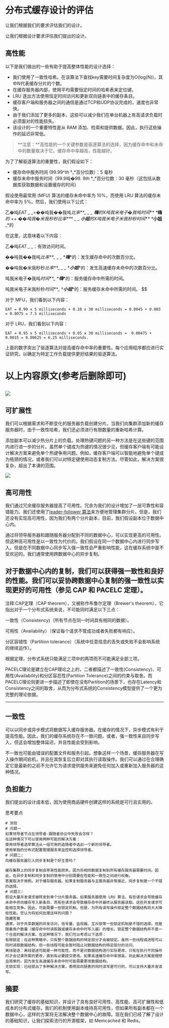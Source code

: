 # 分布式缓存设计的评估

让我们根据我们的要求评估我们的设计。

让我们根据设计要求评估我们提出的设计。

## 高性能

以下是我们做出的一些有助于提高整体性能的设计选择：

- 我们使用了一致性哈希。在该算法下查找key需要时间复杂度为O(log(N))，其中N代表缓存分片的个数。
- 在缓存服务器内部，使用平均需要恒定时间的哈希表来定位键。
- LRU 逐出方法使用恒定时间访问和更新双向链表中的缓存条目。
- 缓存客户端和服务器之间的通信是通过TCP和UDP协议完成的，速度也非常快。
- 由于我们添加了更多的副本，这些可以减少我们在单台机器上有高请求负载时必须面对的性能损失。
- 该设计的一个重要特性是从 RAM 添加、检索和提供数据。因此，执行这些操作的延迟非常低。

> **注意：**高性能的一个关键参数是驱逐算法的选择，因为缓存命中和未命中的数量取决于它。缓存命中率越高，性能越好。

为了了解驱逐算法的重要性，我们假设如下：


- 缓存命中服务时间 ($99.99\^th$ *_*百分位数）：5 毫秒
- 缓存未命中服务时间（99.9吨�99. 9*th* *_*百分位数：30 毫秒（这包括从数据库获取数据和设置缓存的时间）

假设使用最常用 (MFU) 算法的缓存未命中率为 10%，而使用 LRU 算法的缓存未命中率为 5%。然后，我们使用以下公式：

乙�吨*EAT* *_* *_*=��吨我��我吨*比率**_* *_* *_* *_**嗨**_*的X吨我米电子�我吨*时间**_* *_**嗨**_*的 ++ ��吨我�米我秒秒*比率**_* *_* *_* *_**小姐**_*的X吨我米电子米我秒秒*时间**_* *_**小姐**_*的

在这里，这意味着以下内容：

乙�吨*EAT* *_* *_*：有效访问时间。

��吨我��我吨*比率**_* *_* *_* *_**嗨**_*的：发生缓存命中的次数百分比。

��吨我�米我秒秒*比率**_* *_* *_* *_**小姐**_*的：发生高速缓存未命中的次数百分比。

吨我米电子�我吨*时间**_* *_**嗨**_*的：服务缓存命中所需的时间。

吨我米电子米我秒秒*时间**_* *_**小姐**_*的：服务缓存未命中所需的时间。
$$

对于 MFU，我们看到以下内容：

```plain
EAT = 0.90 x 5 milliseconds + 0.10 x 30 milliseconds = 0.0045 + 0.003 = 0.0075 = 7.5 milliseconds
```

对于 LRU，我们看到以下内容：

```plain
EAT = 0.95 x 5 milliseconds + 0.05 x 30 milliseconds =  0.00475 + 0.0015 = 0.00625 = 6.25 milliseconds.
```

上面的数字突出了驱逐算法对提高缓存命中率的重要性。每个应用程序都应进行实证研究，以确定为特定工作负载提供更好结果的驱逐算法。

# 以上内容原文(参考后删除即可)
## ![](https://gitee.com/gaoxiang15125/pictureBed/raw/master/img/20230217121819.png)

## 可扩展性

我们可以根据需求和不断变化的服务器负载创建分片。当我们向集群添加新的缓存服务器时，由于一致性哈希，我们还必须进行有限数量的重新哈希计算。

添加副本可以减少热分片上的负载。处理热键问题的另一种方法是在这些键的范围内进行进一步的分片。虽然单个键成为热键的情况很少见，但缓存客户端有可能设计解决方案来避免单个热键争用问题。例如，缓存客户端可以智能地避免单个键成为瓶颈的情况，或者我们可以对特定键使用动态复制方法。尽管如此，解决方案很复杂，超出了本课的范围。

![](https://gitee.com/gaoxiang15125/pictureBed/raw/master/img/20230217121922.png)

## 高可用性

我们通过冗余缓存服务器提高了可用性。冗余为我们的设计增加了一层可靠性和容错能力。我们还使用了[leader-follower 算法](https://www.educative.io/collection/page/10370001/4941429335392256/5241733675220992#Single-leader-/-primary-secondary-replication)来方便地管理集群分片。但是，我们还没有实现高可用性，因为我们有两个分片副本，目前，我们假设副本位于数据中心内。

通过将领导服务器和跟随服务器分配到不同的数据中心，可以实现更高的可用性。但这种高可用性是以一致性为代价的。我们假设在同一个数据中心内进行同步写入。但是在不同数据中心同步写入强一致性会严重影响性能，这在缓存系统中是不受欢迎的。我们通常使用跨数据中心的异步复制。

对于数据中心内的复制，我们可以获得强一致性和良好的性能。我们可以妥协跨数据中心复制的强一致性以实现更好的可用性（参见 CAP 和 PACELC 定理）。
---
注释:CAP定理（CAP theorem），又被称作布鲁尔定理（Brewer's theorem），它指出对于一个分布式系统来说，不可能同时满足以下三点：

一致性（Consistency)（所有节点在同一时间具有相同的数据）。

可用性（Availability）（保证每个请求不管成功或者失败都有响应）。

分区容错性（Partition tolerance）（系统中任意信息的丢失或失败不会影响系统的继续运作）。

根据定理，分布式系统只能满足三项中的两项而不可能满足全部三项。

PACELC理论是建立在CAP理论之上的，二者都描述了一致性(Consistency)、可用性(Availability)和分区容忍性(Partition Tolerance)之间的约束与取舍。而PACELC理论则更进一步描述了即使在没有Partition的场景下，也存在Latency和Consistency之间的取舍，从而为分布式系统的Consistency模型提供了一个更为完整的理论依据。

---

## 一致性

可以以同步或异步模式将数据写入缓存服务器。在缓存的情况下，异步模式有利于提高性能。因此，我们的缓存系统存在不一致问题。或者，强一致性来自同步写入，但这会增加整体延迟，并且性能会受到影响。

不一致也可能由错误的配置文件和服务引起。想象这样一个场景，缓存服务器在写入操作期间宕机，并且在其恢复后立即对其执行读取操作。我们可以通过在合理确定它是最新的之前不允许它为请求提供服务来避免任何加入或重新加入服务器的这种情况。

## 负担能力

我们提出的设计成本低，因为使用商品硬件创建这样的系统是可行且实用的。

思考要点

```
# 测验
# 问题一
如果领导者节点在领导者-跟随者协议中失败会怎样？
在这种情况下可以使用两种可能的解决方案：
使用领导者选举算法从一组可用的追随者中选出一个新的领导者。
使用单独的分布式配置管理服务来监控和选择领导者。
# 问题二:
向缓存服务器引入同步复制是个好主意吗？

缓存集群上的同步复制会带来性能损失，因为将相同数据复制到所有缓存服务器需要时间。因此，在异步复制和同步复制的使用中分别需要在性能和一致性之间进行权衡。
答案取决于用例。对于缓存服务器，如果复制服务器与主服务器非常接近，同步复制是一个不错的选择。
# 问题三:
假设大量并发请求被转发到单个分片服务器。如果服务器使用 LRU 算法，有些请求会导致缓存未命中并向缓存写入新条目，而有些请求会导致缓存命中并最终从服务器读取。这些并发请求可能相互竞争。因此，可能需要一些锁定机制。但是，为所有读写操作锁定整个数据结构将大大降低性能。您认为将如何处理这样的问题？
隐藏答案
通常，对于共享数据的并发访问，信号量、监视器、互斥锁等一些锁定机制是不错的选择。但是随着用户数量（缓存命中时读取器或缓存未命中时写入器）的增长，锁定整个数据结构并不是一个合适的解决方案。在这种情况下，我们可以考虑以下选项：
有限锁定：在这种策略中，只有整个数据结构的特定部分才会被锁定。虽然一些线程或进程可以同时读取数据结构，但一些线程可能会暂时阻止对数据结构的特定部分的访问。
离线驱逐：离线驱逐可能是一种可能性，而不是对数据结构进行实际更改，只有在执行不同操作时才会记录所需的更改，直到有必要提交更改。如果高速缓存命中率很高，则此解决方案是理想且简单的，因为发生高速缓存未命中时可能需要更改数据结构。
无锁实现：已经提出了多种解决方案，表明双向链表的同时读写是可行的，可以支持大量并发读写。
```





## 摘要

我们研究了缓存的基础知识，并设计了具有良好可用性、高性能、高可扩展性和低成本的分布式缓存。我们的机制使用副本维持高可用性，但如果所有副本都在一个数据中心，这样的方案将无法解决整个数据中心的故障。现在我们已经了解了设计的基础知识，让我们探索流行的开源框架，如 Memcached 和 Redis。


